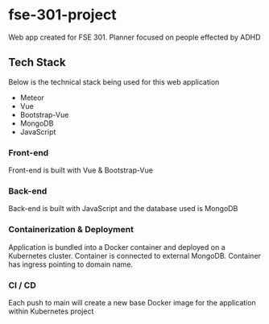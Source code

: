 # fse-301-project

Web app created for FSE 301. Planner focused on people effected by ADHD

## Tech Stack

Below is the technical stack being used for this web application

- Meteor
- Vue
- Bootstrap-Vue
- MongoDB
- JavaScript

### Front-end

Front-end is built with Vue & Bootstrap-Vue

### Back-end

Back-end is built with JavaScript and the database used is MongoDB

### Containerization & Deployment

Application is bundled into a Docker container and deployed on a Kubernetes cluster. Container is connected to external MongoDB. Container has ingress pointing to domain name.

### CI / CD

Each push to main will create a new base Docker image for the application within Kubernetes project
